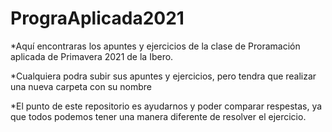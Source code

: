 # PrograAplicada2021

*Aquí encontraras los apuntes y ejercicios de la clase de Proramación aplicada de Primavera 2021 de la Ibero.

*Cualquiera podra subir sus apuntes y ejercicios, pero tendra que realizar una nueva carpeta con su nombre

*El punto de este repositorio es ayudarnos y poder comparar respestas, ya que todos podemos tener una manera diferente de resolver el ejercicio.
